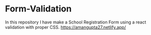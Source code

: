 # Form-Validation
In this repository I have make a School Registration Form using a react validation with proper CSS.
https://amangupta27.netlify.app/
